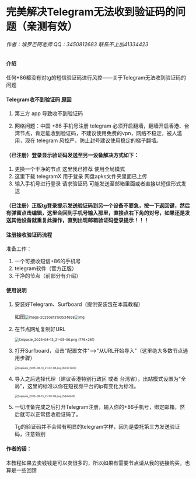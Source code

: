 # 完美解决Telegram无法收到验证码的问题（亲测有效）

###### 作者：埃罗芒阿老师 QQ：3450812683   联系不上加41334423

#### 介绍

任何+86都没有对tg的短信验证码进行风控——关于Telegram无法收到验证码的问题

#### Telegram收不到验证码 原因

1. 第三方 app 导致收不到验证码

2. 网络问题：中国 +86 手机号注册 telegram 必须开启翻墙，翻墙开启香港、台湾节点，肯定能收到验证码，不建议使用免费的vpn，网络不稳定，被人滥用，现在 telegram 风控严，防止封号建议使用稳定的梯子翻墙。


#### （已注册）登录显示验证码发送至另一设备解决方式如下：
1.  更换一个干净的节点  这里我已推荐   使用全局模式
2.  这里下载  telegramX  用于登录   网盘apks文件夹里面已上传
3.  输入手机号进行登录    请求验证码  可能发送至邮箱里面或者直接以短信形式发送

####  （已注册）正版tg登录提示发送验证码到另一个设备不要急，按一下返回键，然后有弹窗点击编辑，这里会回到手机号输入那里，直接点右下角的对号，如果还是发送其他设备就重复此操作，直到出现邮箱验证码登录提示！！！

#### 注册接收验证码流程

准备工作：

1.  一个可接收短信+86的手机号
2.  telegram软件（官方正版）
3.  干净的节点（前部分有介绍）

#### 使用说明

1. 安装好Telegram、Surfboard（提供安装包在本篇教程）

   如图<img src="https://gitee.com/NeighborAngel/TelegramCode/raw/master/images/s.png" alt="image-20250813193534658" style="zoom: 67%;" /><img src="https://gitee.com/NeighborAngel/TelegramCode/raw/master/images/t.png" alt="img" style="zoom:67%;" />

   

2. 在节点网址复制好URL

   <img src="https://gitee.com/NeighborAngel/TelegramCode/raw/master/images/Snipaste_2025-08-13_21-05-06.png" alt="Snipaste_2025-08-13_21-05-06.png (776×281)" style="zoom:67%;" />

3. 打开Surfboard，点击"配置文件"-->"从URL开始导入"（这里绝大多数节点通用步骤）

   <img src="https://gitee.com/NeighborAngel/TelegramCode/raw/master/images/Snipaste_2025-08-13_21-02-06.png" alt="Snipaste_2025-08-13_21-02-06.png (603×1293)" style="zoom:50%;" />

4. 导入之后选择代理（建议香港特别行政区 或者 台湾省），出站模式设置为"全局"，这里的标准以你在短视频平台的ip有变化为标准。

   <img src="https://gitee.com/NeighborAngel/TelegramCode/raw/master/images/Snipaste_2025-08-13_21-50-09.png" alt="Snipaste_2025-08-13_21-50-09.png (564×645)" style="zoom:50%;" />

5. 一切准备完成之后打开Telegram注册，输入你的+86手机号，绑定邮箱，然后就可以正常接收验证码了。

   Tg的验证码并不会带有明显的telegram字样，因为是委托第三方发送验证码，注意甄别

#### 作者的话：

本教程如果去卖钱钱是可以卖很多的，所以如果有需要节点请从我的链接购买，也算是一些回馈
